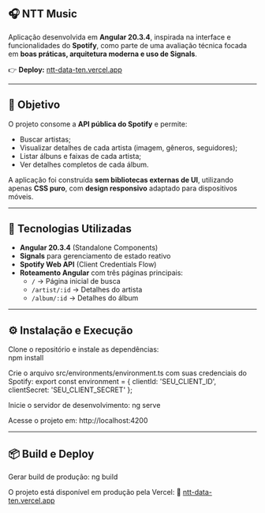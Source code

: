 ## 🎧 NTT Music

Aplicação desenvolvida em **Angular 20.3.4**, inspirada na interface e funcionalidades do **Spotify**, como parte de uma avaliação técnica focada em **boas práticas, arquitetura moderna e uso de Signals**.

👉 **Deploy:** [ntt-data-ten.vercel.app](https://ntt-data-ten.vercel.app/)

---

## 🚀 Objetivo
O projeto consome a **API pública do Spotify** e permite:  
- Buscar artistas;  
- Visualizar detalhes de cada artista (imagem, gêneros, seguidores);  
- Listar álbuns e faixas de cada artista;  
- Ver detalhes completos de cada álbum.

A aplicação foi construída **sem bibliotecas externas de UI**, utilizando apenas **CSS puro**, com **design responsivo** adaptado para dispositivos móveis.

---

## 🧱 Tecnologias Utilizadas
- **Angular 20.3.4** (Standalone Components)  
- **Signals** para gerenciamento de estado reativo  
- **Spotify Web API** (Client Credentials Flow)  
- **Roteamento Angular** com três páginas principais:  
  - `/` → Página inicial de busca  
  - `/artist/:id` → Detalhes do artista  
  - `/album/:id` → Detalhes do álbum

---

## ⚙️ Instalação e Execução


Clone o repositório e instale as dependências:  
npm install

Crie o arquivo src/environments/environment.ts com suas credenciais do Spotify:
export const environment = {
  clientId: 'SEU_CLIENT_ID',
  clientSecret: 'SEU_CLIENT_SECRET'
};

Inicie o servidor de desenvolvimento:
ng serve

Acesse o projeto em: http://localhost:4200

---

## 📦 Build e Deploy

Gerar build de produção:
ng build

O projeto está disponível em produção pela Vercel:
🔗  [ntt-data-ten.vercel.app](https://ntt-data-ten.vercel.app/)
